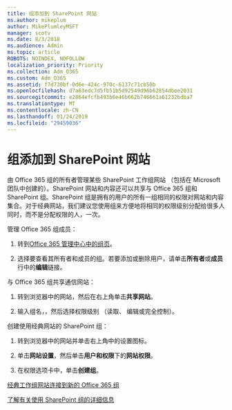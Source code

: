 ```yaml
---
title: 组添加到 SharePoint 网站
ms.author: mikeplum
author: MikePlumleyMSFT
manager: scotv
ms.date: 8/3/2018
ms.audience: Admin
ms.topic: article
ROBOTS: NOINDEX, NOFOLLOW
localization_priority: Priority
ms.collection: Adm_O365
ms.custom: Adm_O365
ms.assetid: f7d730bf-0d6e-424c-970c-6137c71cb50b
ms.openlocfilehash: d7a63edc7d5fb51b5d92549d96b62854dbee2031
ms.sourcegitcommit: e2864efcfb493b6e46b662b746661a61232bdba7
ms.translationtype: MT
ms.contentlocale: zh-CN
ms.lasthandoff: 01/24/2019
ms.locfileid: "29459036"
---
```

# <a name="add-a-group-to-a-sharepoint-site"></a>组添加到 SharePoint 网站

由 Office 365 组的所有者管理某些 SharePoint 工作组网站 （包括在 Microsoft 团队中创建的）。SharePoint 网站和内容还可以共享与 Office 365 组和 SharePoint 组。SharePoint 组是拥有的用户的所有一组相同的权限对网站和内容集合。对于经典网站，我们建议您使用组来方便地将相同的权限级别分配给很多人同时，而不是分配权限的人，一次。
  
管理 Office 365 组成员：
  
1. 转到[Office 365 管理中心中的组页](https://portal.office.com/adminportal/home#/groups)。
    
2. 选择要查看其所有者和成员的组。若要添加或删除用户，请单击**所有者**或**成员**行中的**编辑**链接。 
    
与 Office 365 组共享通信网站：
  
1. 转到浏览器中的网站，然后在右上角单击**共享网站**。 
    
2. 输入组名，，然后选择权限级别 （读取、 编辑或完全控制）。
    
创建使用经典网站的 SharePoint 组：
  
1. 转到浏览器中的网站并单击右上角中的设置图标。
    
2. 单击**网站设置**，然后单击**用户和权限**下的**网站权限**。
    
3. 在权限选项卡中，单击**创建组**。
    
[经典工作组网站连接到新的 Office 365 组](https://go.microsoft.com/fwlink/?linkid=2008654)
  
[了解有关使用 SharePoint 组的详细信息](https://go.microsoft.com/fwlink/?linkid=874658)
  

